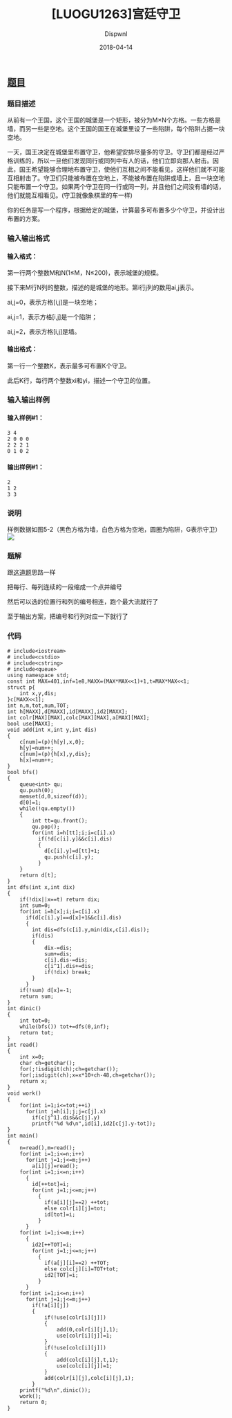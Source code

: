 ﻿---
layout:     post
title:      "[LUOGU1263]宫廷守卫"
date:       2018-04-14
author:     "Dispwnl"
header-img: "img/used/47.jpg"
catalog: true
tags:
    - 网络流
---
## [题目](https://www.luogu.org/problemnew/show/P1263)
### 题目描述
从前有一个王国，这个王国的城堡是一个矩形，被分为M×N个方格。一些方格是墙，而另一些是空地。这个王国的国王在城堡里设了一些陷阱，每个陷阱占据一块空地。

一天，国王决定在城堡里布置守卫，他希望安排尽量多的守卫。守卫们都是经过严格训练的，所以一旦他们发现同行或同列中有人的话，他们立即向那人射击。因此，国王希望能够合理地布置守卫，使他们互相之间不能看见，这样他们就不可能互相射击了。守卫们只能被布置在空地上，不能被布置在陷阱或墙上，且一块空地只能布置一个守卫。如果两个守卫在同一行或同一列，并且他们之间没有墙的话，他们就能互相看见。(守卫就像象棋里的车一样)

你的任务是写一个程序，根据给定的城堡，计算最多可布置多少个守卫，并设计出布置的方案。

### 输入输出格式
#### 输入格式：
第一行两个整数M和N(1≤M，N≤200)，表示城堡的规模。

接下来M行N列的整数，描述的是城堡的地形。第i行j列的数用ai,j表示。

ai,j=0，表示方格[i,j]是一块空地；

ai,j=1，表示方格[i,j]是一个陷阱；

ai,j=2，表示方格[i,j]是墙。

#### 输出格式：
第一行一个整数K，表示最多可布置K个守卫。

此后K行，每行两个整数xi和yi，描述一个守卫的位置。

### 输入输出样例
#### 输入样例#1： 
```plain
3 4
2 0 0 0
2 2 2 1
0 1 0 2
```
#### 输出样例#1： 
```plain
2
1 2
3 3
```
### 说明
样例数据如图5-2（黑色方格为墙，白色方格为空地，圆圈为陷阱，G表示守卫）
![](https://cdn.luogu.org/upload/pic/79.png)

### 题解

跟[这道题](https://www.luogu.org/problemnew/show/P2825)思路一样

把每行、每列连续的一段缩成一个点并编号

然后可以选的位置行和列的编号相连，跑个最大流就行了

至于输出方案，把编号和行列对应一下就行了

### 代码
```
# include<iostream>
# include<cstdio>
# include<cstring>
# include<queue>
using namespace std;
const int MAX=401,inf=1e8,MAXX=(MAX*MAX<<1)+1,t=MAX*MAX<<1;
struct p{
    int x,y,dis;
}c[MAXX<<1];
int n,m,tot,num,TOT;
int h[MAXX],d[MAXX],id[MAXX],id2[MAXX];
int colr[MAX][MAX],colc[MAX][MAX],a[MAX][MAX];
bool use[MAXX];
void add(int x,int y,int dis)
{
    c[num]=(p){h[y],x,0};
    h[y]=num++;
    c[num]=(p){h[x],y,dis};
    h[x]=num++;
}
bool bfs()
{
    queue<int> qu;
    qu.push(0);
    memset(d,0,sizeof(d));
    d[0]=1;
    while(!qu.empty())
    {
        int tt=qu.front();
        qu.pop();
        for(int i=h[tt];i;i=c[i].x)
          if(!d[c[i].y]&&c[i].dis)
          {
          	d[c[i].y]=d[tt]+1;
          	qu.push(c[i].y);
          }
    }
    return d[t];
}
int dfs(int x,int dix)
{
    if(!dix||x==t) return dix;
    int sum=0;
    for(int i=h[x];i;i=c[i].x)
      if(d[c[i].y]==d[x]+1&&c[i].dis)
      {
      	int dis=dfs(c[i].y,min(dix,c[i].dis));
      	if(dis)
      	{
      		dix-=dis;
      		sum+=dis;
      		c[i].dis-=dis;
      		c[i^1].dis+=dis;
      		if(!dix) break;
        }
      }
    if(!sum) d[x]=-1;
    return sum;
}
int dinic()
{
    int tot=0;
    while(bfs()) tot+=dfs(0,inf);
    return tot;
}
int read()
{
	int x=0;
	char ch=getchar();
	for(;!isdigit(ch);ch=getchar());
	for(;isdigit(ch);x=x*10+ch-48,ch=getchar());
	return x;
}
void work()
{
	for(int i=1;i<=tot;++i)
	  for(int j=h[i];j;j=c[j].x)
	    if(c[j^1].dis&&c[j].y)
	    printf("%d %d\n",id[i],id2[c[j].y-tot]);
}
int main()
{
    n=read(),m=read();
    for(int i=1;i<=n;i++)
      for(int j=1;j<=m;j++)
        a[i][j]=read();
    for(int i=1;i<=n;i++)
      {
      	id[++tot]=i;
      	for(int j=1;j<=m;j++)
      	  {
      	  	if(a[i][j]==2) ++tot;
      	  	else colr[i][j]=tot;
      	  	id[tot]=i;
		  }
      }
    for(int i=1;i<=m;i++)
      {
      	id2[++TOT]=i;
      	for(int j=1;j<=n;j++)
      	  {
      	  	if(a[j][i]==2) ++TOT;
      	  	else colc[j][i]=TOT+tot;
      	  	id2[TOT]=i;
		  }
      }
    for(int i=1;i<=n;i++)
      for(int j=1;j<=m;j++)
        if(!a[i][j])
        {
        	if(!use[colr[i][j]])
        	{
        		add(0,colr[i][j],1);
        		use[colr[i][j]]=1;
            }
            if(!use[colc[i][j]])
            {
                add(colc[i][j],t,1);
                use[colc[i][j]]=1;
            }
        	add(colr[i][j],colc[i][j],1);
        }
    printf("%d\n",dinic());
    work();
    return 0;
}
```
